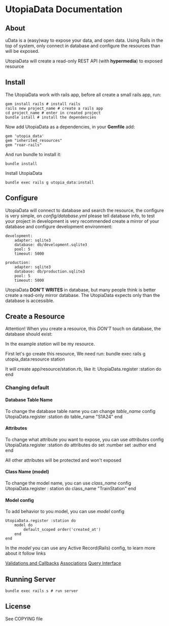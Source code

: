# UtopiaData Documentation

## About
uData is a (easy)way to expose your data, and open data. Using Rails in the top of system, only connect in database and configure the resources than will be exposed.

UtopiaData will create a read-only REST API (with **hypermedia**) to exposed resource

## Install
The UtopiaData work with rails app, before all create a small rails app, run:

	gem install rails # install rails
	rails new project_name # create a rails app
	cd project_name # enter in created project
	bundle istall # install the dependencies

Now add UtopiaData as a dependencies, in your **Gemfile** add:

	gem 'utopia_data'
	gem "inherited_resources"
	gem "roar-rails"

And run bundle to install it:

	bundle install

Install UtopiaData

	bundle exec rails g utopia_data:install

## Configure
UtopiaData will connect to database and search the resource, the configure is very simple, on *config/database.yml* please tell database info, to test your project in development is very recommended create a mirror of your database and configure development environment:

	development:
		adapter: sqlite3
		database: db/development.sqlite3
		pool: 5
		timeout: 5000

	production:
		adapter: sqlite3
		database: db/production.sqlite3
		pool: 5
		timeout: 5000

UtopiaData **DON'T WRITES** in database, but many people think is better create a read-only mirror database. The UtopiaData expects only than the database is accessible.

## Create a Resource
Attention! When you create a resource, this *DON'T* touch on database, the database should exist:

In the example *station* will be my resource.

First let's go create this resource, We need run:
	bundle exec rails g utopia_data:resource station

It will create app/resource/station.rb, like it:
	UtopiaData.register :station do
	end

### Changing default
#### Database Table Name
To change the database table name you can change *table_name* config
	UtopiaData.register :station do
		table_name "S1A24"
	end

#### Attributes
To change what attribute you want to expose, you can use *attributes* config
	UtopiaData.register :station do
		attributes do
			set :number
			set :author
		end
	end

All other attributes will be protected and won't exposed

#### Class Name (model)
To change the model name, you can use *class_name* config
	UtopiaData.register : station do
		class_name "TrainStation"
	end

#### Model config
To add behavior to you model, you can use *model* config
  
	UtopiaData.register :station do
		model do
			default_scoped order('created_at')
		end
	end

In the *model* you can use any Active Record(Rails) config, to learn more about it follow links 

[Validations and Callbacks](http://guides.rubyonrails.org/active_record_validations_callbacks.html)
[Associations](http://guides.rubyonrails.org/association_basics.html)
[Query Interface](http://guides.rubyonrails.org/active_record_querying.html)

## Running Server
	bundle exec rails s # run server

## License
See COPYING file
